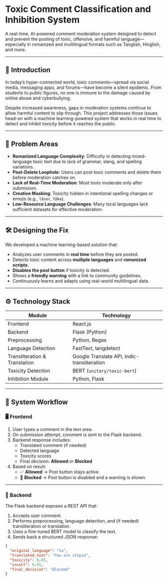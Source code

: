 # Toxic Comment Classification and Inhibition System

A real-time, AI-powered comment moderation system designed to detect and prevent the posting of toxic, offensive, and harmful language—especially in romanized and multilingual formats such as Tanglish, Hinglish, and more.

---

## 🧠 Introduction

In today’s hyper-connected world, toxic comments—spread via social media, messaging apps, and forums—have become a silent epidemic. From students to public figures, no one is immune to the damage caused by online abuse and cyberbullying.

Despite increased awareness, gaps in moderation systems continue to allow harmful content to slip through. This project addresses those issues head-on with a machine learning-powered system that works in real time to detect and inhibit toxicity before it reaches the public.

---

## 🚨 Problem Areas

- **Romanized Language Complexity**: Difficulty in detecting mixed-language toxic text due to lack of grammar, slang, and spelling variations.
- **Post-Delete Loophole**: Users can post toxic comments and delete them before moderation catches on.
- **Lack of Real-Time Moderation**: Most tools moderate only after submission.
- **Creative Masking**: Toxicity hidden in intentional spelling changes or emojis (e.g., `l0ser`, `f@ke`).
- **Low-Resource Language Challenges**: Many local languages lack sufficient datasets for effective moderation.

---

## 🛠 Designing the Fix

We developed a machine learning-based solution that:

- Analyzes user comments in **real time** before they are posted.
- Detects toxic content across **multiple languages** and **romanized scripts**.
- **Disables the post button** if toxicity is detected.
- Shows a **friendly warning** with a link to community guidelines.
- Continuously learns and adapts using real-world multilingual data.

---

## ⚙️ Technology Stack

| Module | Technology |
|--------|------------|
| Frontend | React.js |
| Backend | Flask (Python) |
| Preprocessing | Python, Regex |
| Language Detection | FastText, langdetect |
| Transliteration & Translation | Google Translate API, indic-transliteration |
| Toxicity Detection | BERT (`unitary/toxic-bert`) |
| Inhibition Module | Python, Flask |

---

## 🔁 System Workflow

### 🖥 Frontend

1. User types a comment in the text area.
2. On submission attempt, comment is sent to the Flask backend.
3. Backend response includes:
   - Translated comment (if needed)
   - Detected language
   - Toxicity scores
   - Final decision: **Allowed** or **Blocked**
4. Based on result:
   - ✅ **Allowed** → Post button stays active.
   - 🚫 **Blocked** → Post button is disabled and a warning is shown.

---

### 🧪 Backend

The Flask backend exposes a REST API that:

1. Accepts user comment.
2. Performs preprocessing, language detection, and (if needed) transliteration or translation.
3. Uses a fine-tuned BERT model to classify the text.
4. Sends back a structured JSON response:

```json
{
  "original_language": "ta",
  "translated_text": "You are stupid",
  "toxicity": 0.85,
  "insult": 0.91,
  "final_decision": "Blocked"
}
